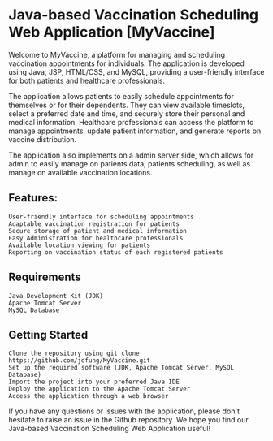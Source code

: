 # Java-based Vaccination Scheduling Web Application [MyVaccine]

Welcome to MyVaccine, a platform for managing and scheduling vaccination appointments for individuals. The application is developed using Java, JSP, HTML/CSS, and MySQL, providing a user-friendly interface for both patients and healthcare professionals.

The application allows patients to easily schedule appointments for themselves or for their dependents. They can view available timeslots, select a preferred date and time, and securely store their personal and medical information. Healthcare professionals can access the platform to manage appointments, update patient information, and generate reports on vaccine distribution.

The application also implements on a admin server side, which allows for admin to easily manage on patients data, patients scheduling, as well as manage on available vaccination locations.

## Features:

    User-friendly interface for scheduling appointments
    Adaptable vaccination registration for patients
    Secure storage of patient and medical information
    Easy Administration for healthcare professionals
    Available location viewing for patients
    Reporting on vaccination status of each registered patients

## Requirements

    Java Development Kit (JDK)
    Apache Tomcat Server
    MySQL Database

## Getting Started

    Clone the repository using git clone https://github.com/jdfung/MyVaccine.git
    Set up the required software (JDK, Apache Tomcat Server, MySQL Database)
    Import the project into your preferred Java IDE
    Deploy the application to the Apache Tomcat Server
    Access the application through a web browser

If you have any questions or issues with the application, please don't hesitate to raise an issue in the Github repository. We hope you find our Java-based Vaccination Scheduling Web Application useful!
